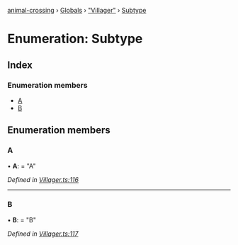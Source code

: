 [animal-crossing](../README.md) › [Globals](../globals.md) › ["Villager"](../modules/_villager_.md) › [Subtype](_villager_.subtype.md)

# Enumeration: Subtype

## Index

### Enumeration members

* [A](_villager_.subtype.md#a)
* [B](_villager_.subtype.md#b)

## Enumeration members

###  A

• **A**: = "A"

*Defined in [Villager.ts:116](https://github.com/Norviah/animal-crossing/blob/682361d/module/types/Villager.ts#L116)*

___

###  B

• **B**: = "B"

*Defined in [Villager.ts:117](https://github.com/Norviah/animal-crossing/blob/682361d/module/types/Villager.ts#L117)*
